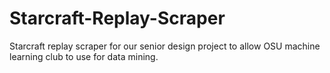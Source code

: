 # Starcraft-Replay-Scraper
Starcraft replay scraper for our senior design project to allow OSU machine learning club to use for data mining.

